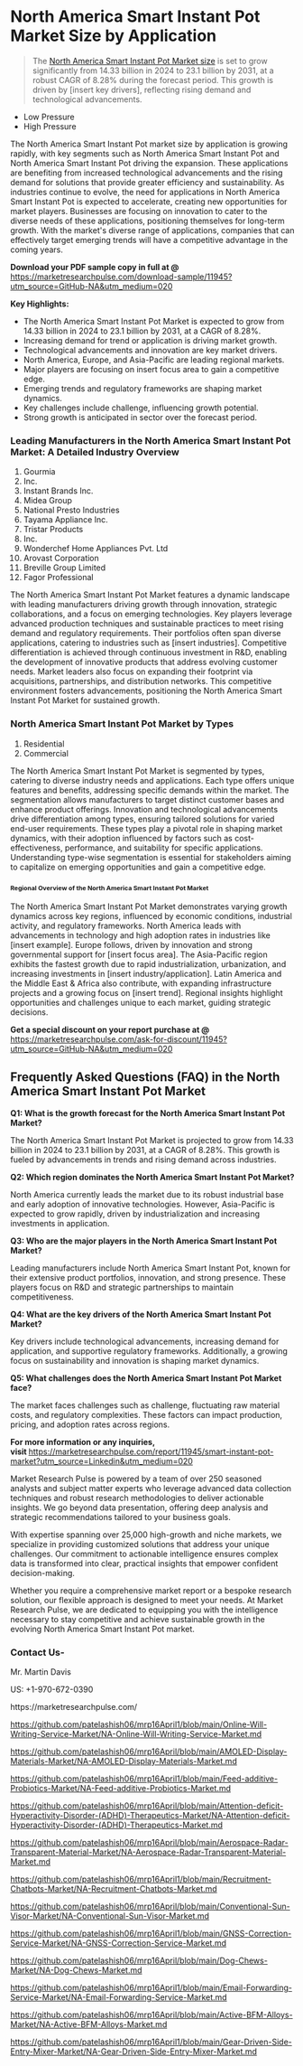 <h1>North America Smart Instant Pot Market&nbsp;Size by Application</h1><blockquote><p>The <a href="https://marketresearchpulse.com/download-sample/11945?utm_source=GitHub-NA&amp;utm_medium=020">North America Smart Instant Pot Market size</a> is set to grow significantly from 14.33 billion in 2024 to 23.1 billion by 2031, at a robust CAGR of 8.28% during the forecast period. This growth is driven by [insert key drivers], reflecting rising demand and technological advancements.</p></blockquote><ul><li>Low Pressure<li> High Pressure</li></ul><p>The North America Smart Instant Pot market size by application is growing rapidly, with key segments such as North America Smart Instant Pot and North America Smart Instant Pot driving the expansion. These applications are benefiting from increased technological advancements and the rising demand for solutions that provide greater efficiency and sustainability. As industries continue to evolve, the need for applications in North America Smart Instant Pot is expected to accelerate, creating new opportunities for market players. Businesses are focusing on innovation to cater to the diverse needs of these applications, positioning themselves for long-term growth. With the market's diverse range of applications, companies that can effectively target emerging trends will have a competitive advantage in the coming years.</p><p><strong>Download your PDF sample copy in full at @ </strong><a href="https://marketresearchpulse.com/download-sample/11945?utm_source=GitHub-NA&amp;utm_medium=020">https://marketresearchpulse.com/download-sample/11945?utm_source=GitHub-NA&amp;utm_medium=020</a></p><p><strong>Key Highlights: </strong></p><ul><li>The North America Smart Instant Pot Market is expected to grow from 14.33 billion in 2024 to 23.1 billion by 2031, at a CAGR of 8.28%.</li><li>Increasing demand for trend or application is driving market growth.</li><li>Technological advancements and innovation are key market drivers.</li><li>North America, Europe, and Asia-Pacific are leading regional markets.</li><li>Major players are focusing on insert focus area to gain a competitive edge.</li><li>Emerging trends and regulatory frameworks are shaping market dynamics.</li><li>Key challenges include challenge, influencing growth potential.</li><li>Strong growth is anticipated in sector over the forecast period.</li></ul><h3>Leading Manufacturers in the North America Smart Instant Pot Market: A Detailed Industry Overview</h3><ol><li>Gourmia</li><li>Inc.</li><li>Instant Brands Inc.</li><li>Midea Group</li><li>National Presto Industries</li><li>Tayama Appliance Inc.</li><li>Tristar Products</li><li>Inc.</li><li>Wonderchef Home Appliances Pvt. Ltd</li><li>Arovast Corporation</li><li>Breville Group Limited</li><li>Fagor Professional</li></ol><div class="flex max-w-full flex-col flex-grow"><div class="min-h-8 text-message flex w-full flex-col items-end gap-2 whitespace-normal break-words [.text-message+&amp;]:mt-5" dir="auto" data-message-author-role="assistant" data-message-id="fd8432e4-4910-450d-b182-61b7bfb0a01f" data-message-model-slug="gpt-4o"><div class="flex w-full flex-col gap-1 empty:hidden first:pt-[3px]"><div class="markdown prose w-full break-words dark:prose-invert light"><p>The North America Smart Instant Pot Market features a dynamic landscape with leading manufacturers driving growth through innovation, strategic collaborations, and a focus on emerging technologies. Key players leverage advanced production techniques and sustainable practices to meet rising demand and regulatory requirements. Their portfolios often span diverse applications, catering to industries such as [insert industries]. Competitive differentiation is achieved through continuous investment in R&amp;D, enabling the development of innovative products that address evolving customer needs. Market leaders also focus on expanding their footprint via acquisitions, partnerships, and distribution networks. This competitive environment fosters advancements, positioning the North America Smart Instant Pot Market for sustained growth.</p></div></div></div></div><h3>North America Smart Instant Pot Market by Types</h3><ol><li>Residential<li> Commercial</li></ol><div class="flex max-w-full flex-col flex-grow"><div class="min-h-8 text-message flex w-full flex-col items-end gap-2 whitespace-normal break-words [.text-message+&amp;]:mt-5" dir="auto" data-message-author-role="assistant" data-message-id="084470be-0bb7-4664-bddf-5156b4f41249" data-message-model-slug="gpt-4o-mini"><div class="flex w-full flex-col gap-1 empty:hidden first:pt-[3px]"><div class="markdown prose w-full break-words dark:prose-invert light"><p>The North America Smart Instant Pot Market is segmented by types, catering to diverse industry needs and applications. Each type offers unique features and benefits, addressing specific demands within the market. The segmentation allows manufacturers to target distinct customer bases and enhance product offerings. Innovation and technological advancements drive differentiation among types, ensuring tailored solutions for varied end-user requirements. These types play a pivotal role in shaping market dynamics, with their adoption influenced by factors such as cost-effectiveness, performance, and suitability for specific applications. Understanding type-wise segmentation is essential for stakeholders aiming to capitalize on emerging opportunities and gain a competitive edge.</p></div></div></div></div><h3><span style="font-size: 11px;">Regional Overview of the North America Smart Instant Pot Market</span></h3><div class="flex max-w-full flex-col flex-grow"><div class="min-h-8 text-message flex w-full flex-col items-end gap-2 whitespace-normal break-words [.text-message+&amp;]:mt-5" dir="auto" data-message-author-role="assistant" data-message-id="e9038762-ce64-4e30-91c9-9bd413514231" data-message-model-slug="gpt-4o-mini"><div class="flex w-full flex-col gap-1 empty:hidden first:pt-[3px]"><div class="markdown prose w-full break-words dark:prose-invert light"><p>The North America Smart Instant Pot Market demonstrates varying growth dynamics across key regions, influenced by economic conditions, industrial activity, and regulatory frameworks. North America leads with advancements in technology and high adoption rates in industries like [insert example]. Europe follows, driven by innovation and strong governmental support for [insert focus area]. The Asia-Pacific region exhibits the fastest growth due to rapid industrialization, urbanization, and increasing investments in [insert industry/application]. Latin America and the Middle East &amp; Africa also contribute, with expanding infrastructure projects and a growing focus on [insert trend]. Regional insights highlight opportunities and challenges unique to each market, guiding strategic decisions.</p></div></div></div></div><p><strong>Get a special discount on your report purchase at @ </strong><a href="https://marketresearchpulse.com/ask-for-discount/11945?utm_source=GitHub-NA&amp;utm_medium=020">https://marketresearchpulse.com/ask-for-discount/11945?utm_source=GitHub-NA&amp;utm_medium=020</a></p><h2>Frequently Asked Questions (FAQ) in the North America Smart Instant Pot Market</h2><p><strong>Q1: What is the growth forecast for the North America Smart Instant Pot Market?</strong></p><p>The North America Smart Instant Pot Market is projected to grow from 14.33 billion in 2024 to 23.1 billion by 2031, at a CAGR of 8.28%. This growth is fueled by advancements in trends and rising demand across industries.</p><p><strong>Q2: Which region dominates the North America Smart Instant Pot Market?</strong></p><p>North America currently leads the market due to its robust industrial base and early adoption of innovative technologies. However, Asia-Pacific is expected to grow rapidly, driven by industrialization and increasing investments in application.</p><p><strong>Q3: Who are the major players in the North America Smart Instant Pot Market?</strong></p><p>Leading manufacturers include North America Smart Instant Pot, known for their extensive product portfolios, innovation, and strong presence. These players focus on R&amp;D and strategic partnerships to maintain competitiveness.</p><p><strong>Q4: What are the key drivers of the North America Smart Instant Pot Market?</strong></p><p>Key drivers include technological advancements, increasing demand for application, and supportive regulatory frameworks. Additionally, a growing focus on sustainability and innovation is shaping market dynamics.</p><p><strong>Q5: What challenges does the North America Smart Instant Pot Market face?</strong></p><p>The market faces challenges such as challenge, fluctuating raw material costs, and regulatory complexities. These factors can impact production, pricing, and adoption rates across regions.</p><p><strong>For more information or any inquiries, visit&nbsp;</strong><a href="https://marketresearchpulse.com/report/11945/smart-instant-pot-market?utm_source=Linkedin&utm_medium=020">https://marketresearchpulse.com/report/11945/smart-instant-pot-market?utm_source=Linkedin&utm_medium=020</a></p><p>Market Research Pulse is powered by a team of over 250 seasoned analysts and subject matter experts who leverage advanced data collection techniques and robust research methodologies to deliver actionable insights. We go beyond data presentation, offering deep analysis and strategic recommendations tailored to your business goals.</p><p>With expertise spanning over 25,000 high-growth and niche markets, we specialize in providing customized solutions that address your unique challenges. Our commitment to actionable intelligence ensures complex data is transformed into clear, practical insights that empower confident decision-making.</p><p>Whether you require a comprehensive market report or a bespoke research solution, our flexible approach is designed to meet your needs. At Market Research Pulse, we are dedicated to equipping you with the intelligence necessary to stay competitive and achieve sustainable growth in the evolving North America Smart Instant Pot market.</p><h3><strong>Contact Us-</strong></h3><p>Mr. Martin Davis</p><p>US: +1-970-672-0390</p><p>https://marketresearchpulse.com/</p><p><a href="https://github.com/patelashish06/mrp16April1/blob/main/Online-Will-Writing-Service-Market/NA-Online-Will-Writing-Service-Market.md">https://github.com/patelashish06/mrp16April1/blob/main/Online-Will-Writing-Service-Market/NA-Online-Will-Writing-Service-Market.md</a></p><p><a href="https://github.com/patelashish06/mrp16April/blob/main/AMOLED-Display-Materials-Market/NA-AMOLED-Display-Materials-Market.md">https://github.com/patelashish06/mrp16April/blob/main/AMOLED-Display-Materials-Market/NA-AMOLED-Display-Materials-Market.md</a></p><p><a href="https://github.com/patelashish06/mrp16April1/blob/main/Feed-additive-Probiotics-Market/NA-Feed-additive-Probiotics-Market.md">https://github.com/patelashish06/mrp16April1/blob/main/Feed-additive-Probiotics-Market/NA-Feed-additive-Probiotics-Market.md</a></p><p><a href="https://github.com/patelashish06/mrp16April/blob/main/Attention-deficit-Hyperactivity-Disorder-(ADHD)-Therapeutics-Market/NA-Attention-deficit-Hyperactivity-Disorder-(ADHD)-Therapeutics-Market.md">https://github.com/patelashish06/mrp16April/blob/main/Attention-deficit-Hyperactivity-Disorder-(ADHD)-Therapeutics-Market/NA-Attention-deficit-Hyperactivity-Disorder-(ADHD)-Therapeutics-Market.md</a></p><p><a href="https://github.com/patelashish06/mrp16April/blob/main/Aerospace-Radar-Transparent-Material-Market/NA-Aerospace-Radar-Transparent-Material-Market.md">https://github.com/patelashish06/mrp16April/blob/main/Aerospace-Radar-Transparent-Material-Market/NA-Aerospace-Radar-Transparent-Material-Market.md</a></p><p><a href="https://github.com/patelashish06/mrp16April1/blob/main/Recruitment-Chatbots-Market/NA-Recruitment-Chatbots-Market.md">https://github.com/patelashish06/mrp16April1/blob/main/Recruitment-Chatbots-Market/NA-Recruitment-Chatbots-Market.md</a></p><p><a href="https://github.com/patelashish06/mrp16April/blob/main/Conventional-Sun-Visor-Market/NA-Conventional-Sun-Visor-Market.md">https://github.com/patelashish06/mrp16April/blob/main/Conventional-Sun-Visor-Market/NA-Conventional-Sun-Visor-Market.md</a></p><p><a href="https://github.com/patelashish06/mrp16April1/blob/main/GNSS-Correction-Service-Market/NA-GNSS-Correction-Service-Market.md">https://github.com/patelashish06/mrp16April1/blob/main/GNSS-Correction-Service-Market/NA-GNSS-Correction-Service-Market.md</a></p><p><a href="https://github.com/patelashish06/mrp16April/blob/main/Dog-Chews-Market/NA-Dog-Chews-Market.md">https://github.com/patelashish06/mrp16April/blob/main/Dog-Chews-Market/NA-Dog-Chews-Market.md</a></p><p><a href="https://github.com/patelashish06/mrp16April1/blob/main/Email-Forwarding-Service-Market/NA-Email-Forwarding-Service-Market.md">https://github.com/patelashish06/mrp16April1/blob/main/Email-Forwarding-Service-Market/NA-Email-Forwarding-Service-Market.md</a></p><p><a href="https://github.com/patelashish06/mrp16April/blob/main/Active-BFM-Alloys-Market/NA-Active-BFM-Alloys-Market.md">https://github.com/patelashish06/mrp16April/blob/main/Active-BFM-Alloys-Market/NA-Active-BFM-Alloys-Market.md</a></p><p><a href="https://github.com/patelashish06/mrp16April1/blob/main/Gear-Driven-Side-Entry-Mixer-Market/NA-Gear-Driven-Side-Entry-Mixer-Market.md">https://github.com/patelashish06/mrp16April1/blob/main/Gear-Driven-Side-Entry-Mixer-Market/NA-Gear-Driven-Side-Entry-Mixer-Market.md</a></p>